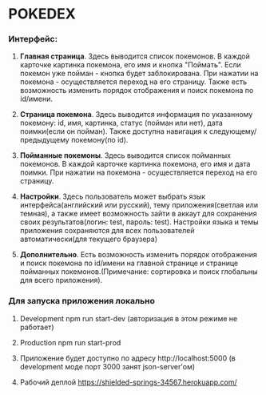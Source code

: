 # POKEDEX

### Интерфейс:

1. **Главная страница**. Здесь выводится список покемонов. В каждой карточке картинка покемона, его имя и кнопка "Поймать". Если покемон уже пойман - кнопка будет заблокирована. При нажатии на покемона - осуществляется переход на его страницу. Также есть возможность изменить порядок отображения и поиск покемона по id/имени.

2. **Страница покемона**. Здесь выводится информация по указанному покемону: id, имя, картинка, статус (пойман или нет), дата поимки(если он пойман). Также доступна навигация к следующему/предыдущему покемону(по id).

3. **Пойманные покемоны**. Здесь выводится список пойманных покемонов. В каждой карточке картинка покемона, его имя и дата поимки. При нажатии на покемона - осуществляется переход на его страницу. 

4. **Настройки**. Здесь пользователь может выбрать язык интерфейса(английский или русский), тему приложения(светлая или темная), а также имеет возможность зайти в аккаут для сохранения своих результатов(логин: test, пароль: test). Настройки языка и темы приложения сохраняются для всех пользователей автоматически(для текущего браузера)

5. **Дополнительно**. Есть возможность изменить порядок отображения и поиск покемона по id/имени на главной странице и странице пойманных покемонов.(Примечание: сортировка и поиск глобальны для всего приложения).

### Для запуска приложения локально

1. Development npm run start-dev (авторизация в этом режиме не работает)

2. Production npm run start-prod

3. Приложение будет доступно по адресу http://localhost:5000 (в development моде порт 3000 занят json-server'ом)

4. Рабочий деплой https://shielded-springs-34567.herokuapp.com/

